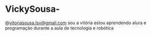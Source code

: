 # VickySousa-
@vitoriasousa.lsv@gmail.com
sou a vitória 
estou aprendendo alura e programação durante a aula de tecnologia e robótica
